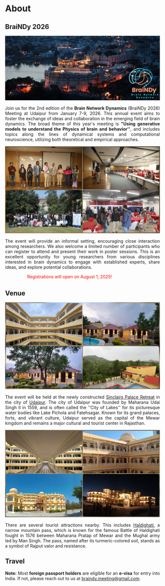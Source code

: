 # About

## BraiNDy 2026

<img src="img/Udaipur.jpg" width=900>
<p align="justify">
Join us for the 2nd edition of the <b>Brain Network Dynamics</b> (BraiNDy 2026) Meeting at Udaipur from January 7-9, 2026. This annual event aims to foster the exchange of ideas and collaboration in the emerging field of brain dynamics. The broad theme of this year's meeting is <b>"Using generative models to understand the Physics of brain and behavior''</b>, and includes topics along the lines of dynamical systems and computational neuroscience, utilizing both theoretical and empirical approaches. </p>

<img src="img/by24.jpg" width=900>

<p align="justify">
The event will provide an informal setting, encouraging close interaction among researchers. We also welcome a limited number of participants who can register to attend and present their work in poster sessions.  This is an excellent opportunity for young researchers from various disciplines interested in brain dynamics to engage with established experts, share ideas, and explore potential collaborations.</p>
<marquee direction="left" scrollamount="15" style="color: red;">Registrations will open on August 1, 2025!</marquee>

## Venue

<img src="img/location/p1.jpg">
<p align="justify">The event will be held at the newly constructed <a href="https://www.tripadvisor.in/Hotel_Review-g15359797-d33132050-Reviews-Sinclairs_Palace_Retreat_Udaipur-Kaloda_Udaipur_District_Rajasthan.html">Sinclairs Palace Retreat</a> in the city of <a href="https://en.wikipedia.org/wiki/Udaipur">Udaipur</a>. The city of Udaipur was founded by Maharana Udai Singh II in 1559, and is often called the ''City of Lakes'' for its picturesque water bodies like Lake Pichola and Fatehsagar. Known for its grand palaces, forts, and vibrant culture, Udaipur served as the capital of the Mewar kingdom and remains a major cultural and tourist center in Rajasthan.</p> 
<img src="img/location/p2.jpg">

<p align="justify">There are several tourist attractions nearby. This includes <a href="https://en.wikipedia.org/wiki/Haldighati">Haldighati</a>, a narrow mountain pass, which is known for the famous Battle of Haldighati fought in 1576 between Maharana Pratap of Mewar and the Mughal army led by Man Singh. The pass, named after its turmeric-colored soil, stands as a symbol of Rajput valor and resistance.</p>

## Travel

<p align="justify">
<b>Note:</b> Most <b>foreign passport holders</b> are eligible for an <b>e-visa</b> for entry into India. If not, please reach out to us at <a href="mailto:braindy.meeting@gmail.com">braindy.meeting@gmail.com</a>.</p>
